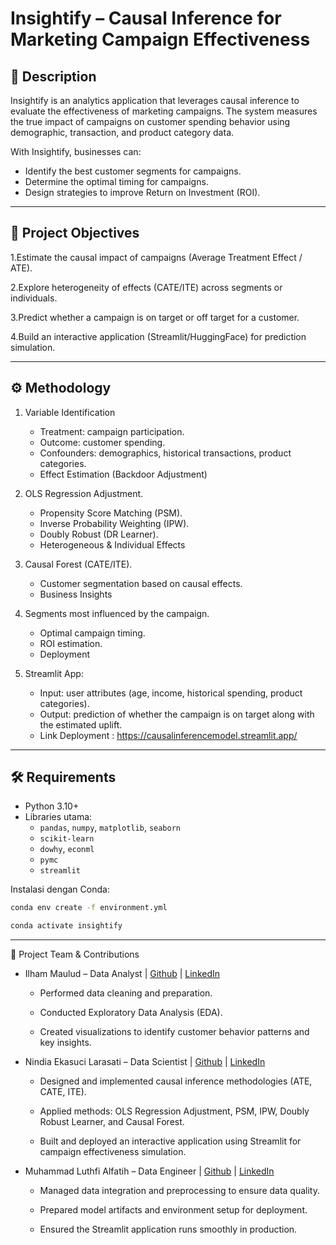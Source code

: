 # Insightify – Causal Inference for Marketing Campaign Effectiveness

## 📌 Description
Insightify is an analytics application that leverages causal inference to evaluate the effectiveness of marketing campaigns.
The system measures the true impact of campaigns on customer spending behavior using demographic, transaction, and product category data.

With Insightify, businesses can:

- Identify the best customer segments for campaigns.
- Determine the optimal timing for campaigns.
- Design strategies to improve Return on Investment (ROI).

---

## 🎯 Project Objectives
1.Estimate the causal impact of campaigns (Average Treatment Effect / ATE).

2.Explore heterogeneity of effects (CATE/ITE) across segments or individuals.

3.Predict whether a campaign is on target or off target for a customer.

4.Build an interactive application (Streamlit/HuggingFace) for prediction simulation.

---

## ⚙️ Methodology
1. Variable Identification
   - Treatment: campaign participation.
   - Outcome: customer spending.
   - Confounders: demographics, historical transactions, product categories.
   - Effect Estimation (Backdoor Adjustment)

2. OLS Regression Adjustment.
   - Propensity Score Matching (PSM).
   - Inverse Probability Weighting (IPW).
   - Doubly Robust (DR Learner).
   - Heterogeneous & Individual Effects

3. Causal Forest (CATE/ITE).
   - Customer segmentation based on causal effects.
   - Business Insights

4. Segments most influenced by the campaign.
   - Optimal campaign timing.
   - ROI estimation.
   - Deployment

5. Streamlit App:
   - Input: user attributes (age, income, historical spending, product categories).
   - Output: prediction of whether the campaign is on target along with the estimated uplift.
   - Link Deployment : https://causalinferencemodel.streamlit.app/

---

## 🛠️ Requirements
- Python 3.10+
- Libraries utama:
     - `pandas`, `numpy`, `matplotlib`, `seaborn`
     - `scikit-learn`
     - `dowhy`, `econml`
     - `pymc`
     - `streamlit`

Instalasi dengan Conda:
```bash
conda env create -f environment.yml

conda activate insightify
```

---

👥 Project Team & Contributions

- Ilham Maulud – Data Analyst | [Github](https://github.com/ilhammaulud) | [LinkedIn](https://www.linkedin.com/in/ilham-maulud/)

   - Performed data cleaning and preparation.

   - Conducted Exploratory Data Analysis (EDA).

   - Created visualizations to identify customer behavior patterns and key insights.

- Nindia Ekasuci Larasati – Data Scientist | [Github](https://github.com/NindiaEka) | [LinkedIn](https://www.linkedin.com/in/nindia-ekasuci-larasati/)

   - Designed and implemented causal inference methodologies (ATE, CATE, ITE).

   - Applied methods: OLS Regression Adjustment, PSM, IPW, Doubly Robust Learner, and Causal Forest.

   - Built and deployed an interactive application using Streamlit for campaign effectiveness simulation.

- Muhammad Luthfi Alfatih – Data Engineer | [Github](https://github.com/upilup) | [LinkedIn](https://www.linkedin.com/in/luthfialfatih/)

   - Managed data integration and preprocessing to ensure data quality.

   - Prepared model artifacts and environment setup for deployment.

   - Ensured the Streamlit application runs smoothly in production.


